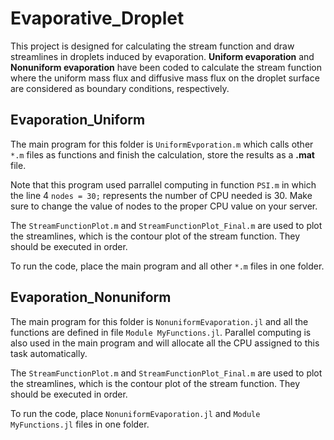 # Evaporative_Droplet
This project is designed for calculating the stream function and draw streamlines in droplets induced by evaporation. **Uniform evaporation** and **Nonuniform evaporation** have been coded to calculate the stream function where the uniform mass flux and diffusive mass flux on the droplet surface are considered as boundary conditions, respectively.

## Evaporation_Uniform
The main program for this folder is ```UniformEvporation.m``` which calls other ```*.m``` files as functions and finish the calculation, store the results as a **.mat** file.

Note that this program used parrallel computing in function ```PSI.m``` in which the line 4 ```nodes = 30;``` represents the number of CPU needed is 30. Make sure to change the value of nodes to the proper CPU value on your server.

The ```StreamFunctionPlot.m``` and ```StreamFunctionPlot_Final.m``` are used to plot the streamlines, which is the contour plot of the stream function. They should be executed in order.

To run the code, place the main program and all other ```*.m``` files in one folder.

## Evaporation_Nonuniform
The main program for this folder is ```NonuniformEvaporation.jl``` and all the functions are defined in file ```Module MyFunctions.jl```. Parallel computing is also used in the main program and will allocate all the CPU assigned to this task automatically.

The ```StreamFunctionPlot.m``` and ```StreamFunctionPlot_Final.m``` are used to plot the streamlines, which is the contour plot of the stream function. They should be executed in order.

To run the code, place ```NonuniformEvaporation.jl``` and ```Module MyFunctions.jl``` files in one folder.
